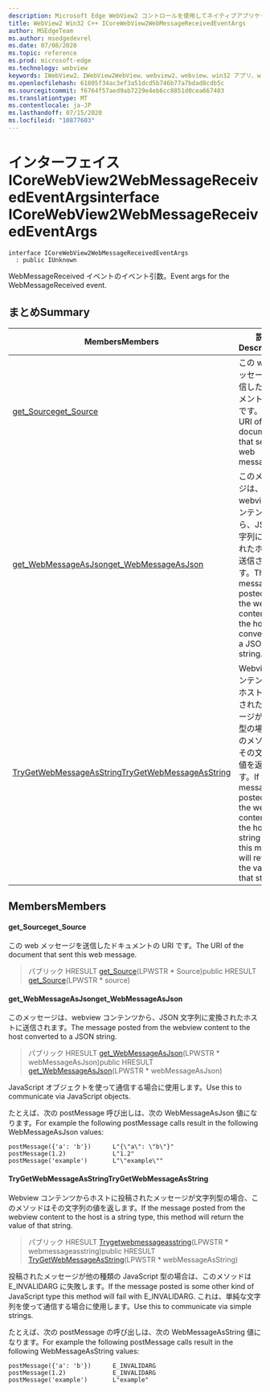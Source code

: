 ```yaml
---
description: Microsoft Edge WebView2 コントロールを使用してネイティブアプリケーションに web 技術 (HTML、CSS、JavaScript) を埋め込む
title: WebView2 Win32 C++ ICoreWebView2WebMessageReceivedEventArgs
author: MSEdgeTeam
ms.author: msedgedevrel
ms.date: 07/08/2020
ms.topic: reference
ms.prod: microsoft-edge
ms.technology: webview
keywords: IWebView2、IWebView2WebView、webview2、webview、win32 アプリ、win32、edge、ICoreWebView2、ICoreWebView2Controller、browser control、edge html、ICoreWebView2WebMessageReceivedEventArgs
ms.openlocfilehash: 61805f34ac3ef3a51dcd5b746b77a7bdad8cdb5c
ms.sourcegitcommit: f6764f57aed9ab7229e4eb6cc8851d0cea667403
ms.translationtype: MT
ms.contentlocale: ja-JP
ms.lasthandoff: 07/15/2020
ms.locfileid: "10877603"
---
```

# <span data-ttu-id="a33cd-104">インターフェイス ICoreWebView2WebMessageReceivedEventArgs</span><span class="sxs-lookup"><span data-stu-id="a33cd-104">interface ICoreWebView2WebMessageReceivedEventArgs</span></span> 

```
interface ICoreWebView2WebMessageReceivedEventArgs
  : public IUnknown
```

<span data-ttu-id="a33cd-105">WebMessageReceived イベントのイベント引数。</span><span class="sxs-lookup"><span data-stu-id="a33cd-105">Event args for the WebMessageReceived event.</span></span>

## <span data-ttu-id="a33cd-106">まとめ</span><span class="sxs-lookup"><span data-stu-id="a33cd-106">Summary</span></span>

 <span data-ttu-id="a33cd-107">Members</span><span class="sxs-lookup"><span data-stu-id="a33cd-107">Members</span></span>                        | <span data-ttu-id="a33cd-108">説明</span><span class="sxs-lookup"><span data-stu-id="a33cd-108">Descriptions</span></span>
--------------------------------|---------------------------------------------
[<span data-ttu-id="a33cd-109">get_Source</span><span class="sxs-lookup"><span data-stu-id="a33cd-109">get_Source</span></span>](#get_source) | <span data-ttu-id="a33cd-110">この web メッセージを送信したドキュメントの URI です。</span><span class="sxs-lookup"><span data-stu-id="a33cd-110">The URI of the document that sent this web message.</span></span>
[<span data-ttu-id="a33cd-111">get_WebMessageAsJson</span><span class="sxs-lookup"><span data-stu-id="a33cd-111">get_WebMessageAsJson</span></span>](#get_webmessageasjson) | <span data-ttu-id="a33cd-112">このメッセージは、webview コンテンツから、JSON 文字列に変換されたホストに送信されます。</span><span class="sxs-lookup"><span data-stu-id="a33cd-112">The message posted from the webview content to the host converted to a JSON string.</span></span>
[<span data-ttu-id="a33cd-113">TryGetWebMessageAsString</span><span class="sxs-lookup"><span data-stu-id="a33cd-113">TryGetWebMessageAsString</span></span>](#trygetwebmessageasstring) | <span data-ttu-id="a33cd-114">Webview コンテンツからホストに投稿されたメッセージが文字列型の場合、このメソッドはその文字列の値を返します。</span><span class="sxs-lookup"><span data-stu-id="a33cd-114">If the message posted from the webview content to the host is a string type, this method will return the value of that string.</span></span>

## <span data-ttu-id="a33cd-115">Members</span><span class="sxs-lookup"><span data-stu-id="a33cd-115">Members</span></span>

#### <span data-ttu-id="a33cd-116">get_Source</span><span class="sxs-lookup"><span data-stu-id="a33cd-116">get_Source</span></span> 

<span data-ttu-id="a33cd-117">この web メッセージを送信したドキュメントの URI です。</span><span class="sxs-lookup"><span data-stu-id="a33cd-117">The URI of the document that sent this web message.</span></span>

> <span data-ttu-id="a33cd-118">パブリック HRESULT [get_Source](#get_source)(LPWSTR \* Source)</span><span class="sxs-lookup"><span data-stu-id="a33cd-118">public HRESULT [get_Source](#get_source)(LPWSTR \* source)</span></span>

#### <span data-ttu-id="a33cd-119">get_WebMessageAsJson</span><span class="sxs-lookup"><span data-stu-id="a33cd-119">get_WebMessageAsJson</span></span> 

<span data-ttu-id="a33cd-120">このメッセージは、webview コンテンツから、JSON 文字列に変換されたホストに送信されます。</span><span class="sxs-lookup"><span data-stu-id="a33cd-120">The message posted from the webview content to the host converted to a JSON string.</span></span>

> <span data-ttu-id="a33cd-121">パブリック HRESULT [get_WebMessageAsJson](#get_webmessageasjson)(LPWSTR \* webMessageAsJson)</span><span class="sxs-lookup"><span data-stu-id="a33cd-121">public HRESULT [get_WebMessageAsJson](#get_webmessageasjson)(LPWSTR \* webMessageAsJson)</span></span>

<span data-ttu-id="a33cd-122">JavaScript オブジェクトを使って通信する場合に使用します。</span><span class="sxs-lookup"><span data-stu-id="a33cd-122">Use this to communicate via JavaScript objects.</span></span>

<span data-ttu-id="a33cd-123">たとえば、次の postMessage 呼び出しは、次の WebMessageAsJson 値になります。</span><span class="sxs-lookup"><span data-stu-id="a33cd-123">For example the following postMessage calls result in the following WebMessageAsJson values:</span></span>

```
postMessage({'a': 'b'})      L"{\"a\": \"b\"}"
postMessage(1.2)             L"1.2"
postMessage('example')       L"\"example\""
```

#### <span data-ttu-id="a33cd-124">TryGetWebMessageAsString</span><span class="sxs-lookup"><span data-stu-id="a33cd-124">TryGetWebMessageAsString</span></span> 

<span data-ttu-id="a33cd-125">Webview コンテンツからホストに投稿されたメッセージが文字列型の場合、このメソッドはその文字列の値を返します。</span><span class="sxs-lookup"><span data-stu-id="a33cd-125">If the message posted from the webview content to the host is a string type, this method will return the value of that string.</span></span>

> <span data-ttu-id="a33cd-126">パブリック HRESULT [Trygetwebmessageasstring](#trygetwebmessageasstring)(LPWSTR \* webmessageasstring)</span><span class="sxs-lookup"><span data-stu-id="a33cd-126">public HRESULT [TryGetWebMessageAsString](#trygetwebmessageasstring)(LPWSTR \* webMessageAsString)</span></span>

<span data-ttu-id="a33cd-127">投稿されたメッセージが他の種類の JavaScript 型の場合は、このメソッドは E_INVALIDARG に失敗します。</span><span class="sxs-lookup"><span data-stu-id="a33cd-127">If the message posted is some other kind of JavaScript type this method will fail with E_INVALIDARG.</span></span> <span data-ttu-id="a33cd-128">これは、単純な文字列を使って通信する場合に使用します。</span><span class="sxs-lookup"><span data-stu-id="a33cd-128">Use this to communicate via simple strings.</span></span>

<span data-ttu-id="a33cd-129">たとえば、次の postMessage の呼び出しは、次の WebMessageAsString 値になります。</span><span class="sxs-lookup"><span data-stu-id="a33cd-129">For example the following postMessage calls result in the following WebMessageAsString values:</span></span>

```
postMessage({'a': 'b'})      E_INVALIDARG
postMessage(1.2)             E_INVALIDARG
postMessage('example')       L"example"
```

